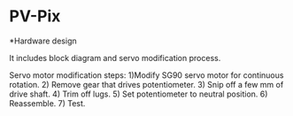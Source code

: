 # PV-Pix 

*Hardware design 

It includes block diagram and servo modification process.  

Servo motor modification steps: 
1)Modify SG90 servo motor for continuous rotation. 
2) Remove gear that drives potentiometer.
3) Snip off a few mm of drive shaft. 
4) Trim off lugs. 
5) Set potentiometer to neutral position.
6) Reassemble. 
7) Test.

